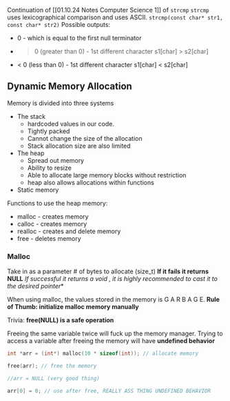 Continuation of [[01.10.24 Notes Computer Science 1]] of `strcmp` 
`strcmp` uses lexicographical comparison and uses ASCII. 
`strcmp(const char* str1, const char* str2)`
Possible outputs:
- 0 - which is equal to the first null terminator
- > 0 (greater than 0) - 1st different character s1\[char] > s2\[char]
- < 0 (less than 0) - 1st different character s1\[char] < s2\[char]

## Dynamic Memory Allocation
Memory is divided into three systems

- The stack 
	- hardcoded values in our code. 
	- Tightly packed 
	- Cannot change the size of the allocation
	- Stack allocation size are also limited
- The heap
	- Spread out memory
	- Ability to resize
	- Able to allocate large memory blocks without restriction
	- heap also allows allocations within functions
- Static memory

Functions to use the heap memory: 
- malloc - creates memory
- calloc - creates memory
- realloc - creates and delete memory
- free - deletes memory

### Malloc
Take in as a parameter # of bytes to allocate (size_t)
**If it fails it returns NULL** 
**If successful it returns a void* , it is highly recommended to cast it to the desired pointer** 

When using malloc, the values stored in the memory is G A R B A G E. **Rule of Thumb: initialize malloc memory manually** 

Trivia: **free(NULL) is a safe operation** 

Freeing the same variable twice will fuck up the memory manager. 
Trying to access a variable after freeing the memory will have **undefined behavior** 
```c
int *arr = (int*) malloc(10 * sizeof(int)); // allocate memory

free(arr); // free the memory

//arr = NULL (very good thing)

arr[0] = 0; // use after free, REALLY ASS THING UNDEFINED BEHAVIOR
```